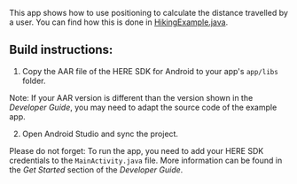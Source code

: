 This app shows how to use positioning to calculate the distance travelled by a user. You can find how this is done in [HikingExample.java](app/src/main/java/com/here/hikingdiary/HikingApp.java).

Build instructions:
-------------------

1) Copy the AAR file of the HERE SDK for Android to your app's `app/libs` folder.

Note: If your AAR version is different than the version shown in the _Developer Guide_, you may need to adapt the source code of the example app.

2) Open Android Studio and sync the project.

Please do not forget: To run the app, you need to add your HERE SDK credentials to the `MainActivity.java` file. More information can be found in the _Get Started_ section of the _Developer Guide_.
